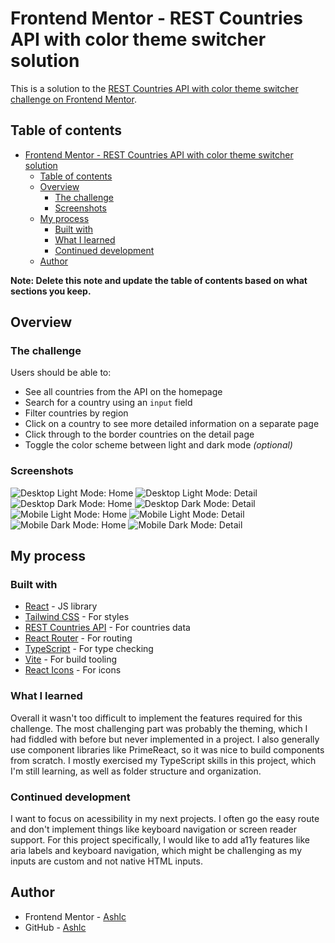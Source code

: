 # Frontend Mentor - REST Countries API with color theme switcher solution

This is a solution to the [REST Countries API with color theme switcher challenge on Frontend Mentor](https://www.frontendmentor.io/challenges/rest-countries-api-with-color-theme-switcher-5cacc469fec04111f7b848ca).

## Table of contents

- [Frontend Mentor - REST Countries API with color theme switcher solution](#frontend-mentor---rest-countries-api-with-color-theme-switcher-solution)
  - [Table of contents](#table-of-contents)
  - [Overview](#overview)
    - [The challenge](#the-challenge)
    - [Screenshots](#screenshots)
  - [My process](#my-process)
    - [Built with](#built-with)
    - [What I learned](#what-i-learned)
    - [Continued development](#continued-development)
  - [Author](#author)

**Note: Delete this note and update the table of contents based on what sections you keep.**

## Overview

### The challenge

Users should be able to:

- See all countries from the API on the homepage
- Search for a country using an `input` field
- Filter countries by region
- Click on a country to see more detailed information on a separate page
- Click through to the border countries on the detail page
- Toggle the color scheme between light and dark mode *(optional)*

### Screenshots

![Desktop Light Mode: Home](./screenshots/home-light.png)
![Desktop Light Mode: Detail](./screenshots/detail-light.png)
![Desktop Dark Mode: Home](./screenshots/home-dark.png)
![Desktop Dark Mode: Detail](./screenshots/detail-dark.png)
![Mobile Light Mode: Home](./screenshots/mobile-home-light.png)
![Mobile Light Mode: Detail](./screenshots/mobile-detail-light.png)
![Mobile Dark Mode: Home](./screenshots/mobile-home-dark.png)
![Mobile Dark Mode: Detail](./screenshots/mobile-detail-dark.png)

## My process

### Built with

- [React](https://reactjs.org/) - JS library
- [Tailwind CSS](https://tailwindcss.com/) - For styles
- [REST Countries API](https://restcountries.com/) - For countries data
- [React Router](https://reactrouter.com/) - For routing
- [TypeScript](https://www.typescriptlang.org/) - For type checking
- [Vite](https://vitejs.dev/) - For build tooling
- [React Icons](https://react-icons.github.io/react-icons/) - For icons

### What I learned

Overall it wasn't too difficult to implement the features required for this challenge. The most challenging part was probably the theming, which I had fiddled with before but never implemented in a project. I also generally use component libraries like PrimeReact, so it was nice to build components from scratch. I mostly exercised my TypeScript skills in this project, which I'm still learning, as well as folder structure and organization.

### Continued development

I want to focus on acessibility in my next projects. I often go the easy route and don't implement things like keyboard navigation or screen reader support. For this project specifically, I would like to add a11y features like aria labels and keyboard navigation, which might be challenging as my inputs are custom and not native HTML inputs. 

## Author

- Frontend Mentor - [Ashlc](https://www.frontendmentor.io/profile/Ashlc)
- GitHub - [Ashlc](https://github.com/Ashlc)
